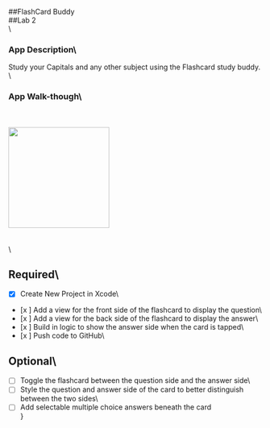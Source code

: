
##FlashCard Buddy\
##Lab 2\
\
### App Description\
Study your Capitals and any other subject using the Flashcard study buddy.\
\
### App Walk-though\
\
\
<img src="http://g.recordit.co/itmC64abuE.gif" width=200><br>\
\
\
## Required\
- [x] Create New Project in Xcode\
- [x ] Add a view for the front side of the flashcard to display the question\
- [x ] Add a view for the back side of the flashcard to display the answer\
- [x ] Build in logic to show the answer side when the card is tapped\
- [x ] Push code to GitHub\
## Optional\
- [ ] Toggle the flashcard between the question side and the answer side\
- [ ] Style the question and answer side of the card to better distinguish between the two sides\
- [ ] Add selectable multiple choice answers beneath the card\
}

